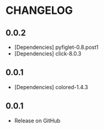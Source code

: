 # CHANGELOG


0.0.2
-----

- [Dependencies] pyfiglet-0.8.post1
- [Dependencies] click-8.0.3


0.0.1
-----

- [Dependencies] colored-1.4.3


0.0.1
-----

- Release on GitHub
